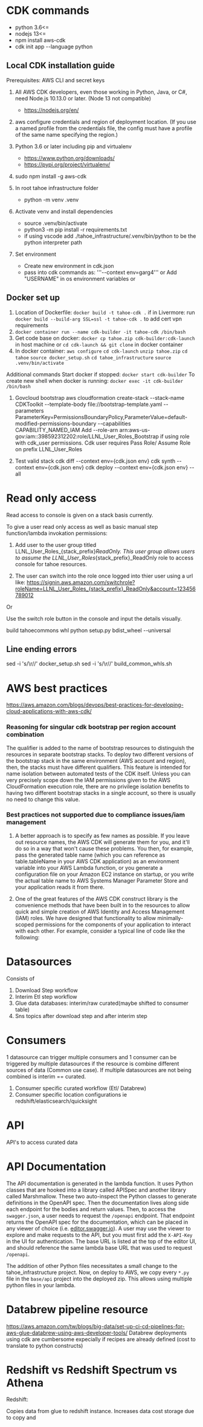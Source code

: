 # CDK commands
* python 3.6<=
* nodejs 13<=
* npm install aws-cdk
* cdk init app --language python



## Local CDK installation guide

Prerequisites: AWS CLI and secret keys

1. All AWS CDK developers, even those working in Python, Java, or C#, need Node.js 10.13.0 or later. (Node 13 not compatible) 
    * https://nodejs.org/en/

2. aws configure credentials and region of deployment location. (If you use a named profile from the credentials file, the config must have a profile of the same name specifying the region.)

3. Python 3.6 or later including pip and virtualenv 
    * https://www.python.org/downloads/
    * https://pypi.org/project/virtualenv/

4. sudo npm install -g aws-cdk

5. In root tahoe infrastructure folder
    * python -m venv .venv

6. Activate venv and install dependencies
    * source .venv/bin/activate
    * python3 -m pip install -r requirements.txt
    * if using vscode add ./tahoe_infrastructure/.venv/bin/python to be the python interpreter path
7. Set environment
    * Create new environment in cdk.json
    * pass into cdk commands as: '''--context env=garg4''' or Add "USERNAME" in os environment variables or



## Docker set up
1. Location of Dockerfile: `docker build -t tahoe-cdk .` if in Livermore: run `docker build --build-arg SSL=ssl -t tahoe-cdk .` to add cert vpn requirements
2. `docker container run --name cdk-builder -it tahoe-cdk /bin/bash`
3. Get code base on docker: `docker cp tahoe.zip cdk-builder:cdk-launch` in host machine or `cd cdk-launch && git clone` in docker container
4. In docker container:
`aws configure` 
`cd cdk-launch`
`unzip tahoe.zip`
`cd tahoe`
`source docker_setup.sh`
`cd tahoe_infrastructure`
`source .venv/bin/activate`

Additional commands
Start docker if stopped: `docker start cdk-builder` 
To create new shell when docker is running: `docker exec -it cdk-builder /bin/bash` 

1. Govcloud bootstrap
aws cloudformation create-stack --stack-name CDKToolkit --template-body file://bootstrap-template.yaml --parameters ParameterKey=PermissionsBoundaryPolicy,ParameterValue=default-modified-permissions-boundary --capabilities CAPABILITY_NAMED_IAM
Add --role-arn arn:aws-us-gov:iam::398592312202:role/LLNL_User_Roles_Bootstrap if using role with cdk_user permissions. Cdk user requires Pass Role/ Assume Role on prefix LLNL_User_Roles

2. Test valid stack
cdk diff --context env={cdk.json env}
cdk synth --context env={cdk.json env}
cdk deploy --context env={cdk.json env} --all

# Read only access
 Read access to console is given on a stack basis currently.

 To give a user read only access as well as basic manual step function/lambda invokation permissions:

 1. Add user to the user group titled LLNL_User_Roles_{stack_prefix}_ReadOnly. This user group allows users to assume the LLNL_User_Roles_{stack_prefix}_ReadOnly role to access console for tahoe resources.

 2. The user can switch into the role once logged into thier user using a url like: 
 https://signin.aws.amazon.com/switchrole?roleName=LLNL_User_Roles_{stack_prefix}_ReadOnly&account=123456789012
 
 Or

 Use the switch role button in the console and input the details visually.


build tahoecommons 
whl python setup.py bdist_wheel --universal

## Line ending errors
sed -i 's/\r//' docker_setup.sh
sed -i 's/\r//' build_common_whls.sh



# AWS best practices 
https://aws.amazon.com/blogs/devops/best-practices-for-developing-cloud-applications-with-aws-cdk/

### Reasoning for singular cdk bootstrap per region account combination
The qualifier is added to the name of bootstrap resources to distinguish the resources in separate bootstrap stacks. To deploy two different versions of the bootstrap stack in the same environment (AWS account and region), then, the stacks must have different qualifiers. This feature is intended for name isolation between automated tests of the CDK itself. Unless you can very precisely scope down the IAM permissions given to the AWS CloudFormation execution role, there are no privilege isolation benefits to having two different bootstrap stacks in a single account, so there is usually no need to change this value.

### Best practices not supported due to compliance issues/iam management
1. A better approach is to specify as few names as possible. If you leave out resource names, the AWS CDK will generate them for you, and it'll do so in a way that won't cause these problems. You then, for example, pass the generated table name (which you can reference as table.tableName in your AWS CDK application) as an environment variable into your AWS Lambda function, or you generate a configuration file on your Amazon EC2 instance on startup, or you write the actual table name to AWS Systems Manager Parameter Store and your application reads it from there. 

2. One of the great features of the AWS CDK construct library is the convenience methods that have been built in to the resources to allow quick and simple creation of AWS Identity and Access Management (IAM) roles. We have designed that functionality to allow minimally-scoped permissions for the components of your application to interact with each other. For example, consider a typical line of code like the following:
# Datasources
Consists of
 1. Download Step workflow
 2. Interim Etl step workflow
 3. Glue data databases: interim/raw curated(maybe shifted to consumer table)
 4. Sns topics after download step and after interim step

# Consumers
1 datasource can trigger multiple consumers and 1 consumer can be triggered by multiple datasources if the resource is combine different sources of data (Common use case).
If multiple datasources are not being combined is interim == curated.  
 1. Consumer specific curated workflow (Etl/ Databrew)
 2. Consumer specific location configurations ie redshift/elasticsearch/quicksight

# API

API's to access curated data

# API Documentation
The API documentation is generated in the lambda function. It uses Python classes that are hooked into a library called APISpec and another library called Marshmallow. These two auto-inspect the Python classes to
generate definitions in the OpenAPI spec. Then the documentation lives along side each endpoint for the bodies and return values. Then, to access the `swagger.json`, a user needs to request the `/openapi` endpoint. That endpoint returns the OpenAPI spec for the documentation, which can be placed in any viewer of choice (i.e. [editor.swagger.io](editor.swagger.io)). A user may use the viewer to explore and make requests to the API, but you must first add the `X-API-Key` in the UI for authentication. The base URL is listed at the top of the editor UI, and should reference the same lambda base URL that was used to request `/openapi`. 

The addition of other Python files necessitates a small change to the tahoe_infrastructure project. Now, on deploy to AWS, we copy every `*.py` file in the `base/api` project into the deployed zip. This allows using multiple python files in your lambda. 


# Databrew pipeline resource
https://aws.amazon.com/tw/blogs/big-data/set-up-ci-cd-pipelines-for-aws-glue-databrew-using-aws-developer-tools/
Databrew deployments using cdk are cumbersome expecially if recipes are already defined (cost to translate to python constructs)

# Redshift vs Redshift Spectrum vs Athena

Redshift:

Copies data from glue to redshift instance. Increases data cost storage due to copy and 
